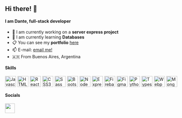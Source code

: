 ## Hi there! 👋
#### I am Dante, full-stack developer

- 🔭 I am currently working on a **server express project**
- 🌱 I am currently learning **Databases**
- :clipboard: You can see my **portfolio** <a href="https://www.binaryjuan.cloud/" target="_blank">here</a>
- 📫 E-mail: <a href="mailto:dante_jterranova463@hotmail.com" target="_blank">email me!</a>
- :argentina: From Buenos Aires, Argentina

#### Skills
<div style="display: flex;">
	<img src="https://raw.githubusercontent.com/danielcranney/readme-generator/main/public/icons/skills/javascript-colored.svg" alt="Javascript" style="max-width: 100%; margin-right: 5px;" width="36" height="36">
	<img src="https://raw.githubusercontent.com/danielcranney/readme-generator/main/public/icons/skills/html5-colored.svg" alt="HTML5" style="max-width: 100%; margin-right: 5px;" width="36" height="36">
	<img src="https://raw.githubusercontent.com/danielcranney/readme-generator/main/public/icons/skills/react-colored.svg" alt="React" style="max-width: 100%; margin-right: 5px;" width="36" height="36">
	<img src="https://raw.githubusercontent.com/danielcranney/readme-generator/main/public/icons/skills/css3-colored.svg" alt="CSS3" style="max-width: 100%; margin-right: 5px;" width="36" height="36">
	<img src="https://raw.githubusercontent.com/danielcranney/readme-generator/main/public/icons/skills/sass-colored.svg" alt="Sass" style="max-width: 100%; margin-right: 5px;" width="36" height="36">
	<img src="https://raw.githubusercontent.com/danielcranney/readme-generator/main/public/icons/skills/bootstrap-colored.svg" alt="Bootstrap" style="max-width: 100%; margin-right: 5px;" width="36" height="36">
	<img src="https://raw.githubusercontent.com/danielcranney/readme-generator/main/public/icons/skills/nodejs-colored.svg" alt="NodeJS" style="max-width: 100%; margin-right: 5px;" width="36" height="36">
	<img src="https://raw.githubusercontent.com/danielcranney/readme-generator/main/public/icons/skills/express-colored-dark.svg" alt="Express" style="max-width: 100%; margin-right: 5px;" width="36" height="36">
	<img src="https://raw.githubusercontent.com/danielcranney/readme-generator/main/public/icons/skills/firebase-colored.svg" alt="Firebase" style="max-width: 100%; margin-right: 5px;" width="36" height="36">
	<img src="https://raw.githubusercontent.com/danielcranney/readme-generator/main/public/icons/skills/figma-colored.svg" alt="Figma" style="max-width: 100%; margin-right: 5px;" width="36" height="36">
	<img src="https://raw.githubusercontent.com/danielcranney/readme-generator/main/public/icons/skills/python-colored.svg" alt="Python" style="max-width: 100%; margin-right: 5px;" width="36" height="36">
	<img src="https://raw.githubusercontent.com/danielcranney/readme-generator/main/public/icons/skills/typescript-colored.svg" alt="Typescript" style="max-width: 100%; margin-right: 5px;" width="36" height="36">
	<img src="https://raw.githubusercontent.com/danielcranney/readme-generator/main/public/icons/skills/webpack-colored.svg" alt="Webpack" style="max-width: 100%; margin-right: 5px;" width="36" height="36">
	<img src="https://raw.githubusercontent.com/danielcranney/readme-generator/main/public/icons/skills/mongodb-colored.svg" alt="MongoDB" style="max-width: 100%;" width="36" height="36">
</div>

#### Socials
<a href="https://www.linkedin.com/in/dante-terranova-2383361a4/" target="_blank"><img src="https://raw.githubusercontent.com/danielcranney/readme-generator/main/public/icons/socials/linkedin.svg" style="max-width: 100%;" width="32" height="32"></a>
